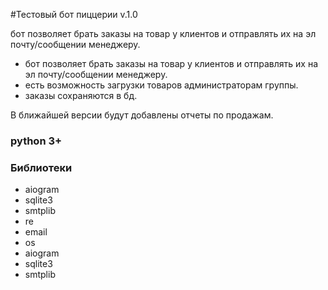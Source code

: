 #Тестовый бот пиццерии v.1.0 

бот позволяет брать заказы на товар у клиентов и отправлять их на эл почту/сообщении менеджеру.

- бот позволяет брать заказы на товар у клиентов и отправлять их на эл почту/сообщении менеджеру.
- есть возможность загрузки товаров администраторам группы.
- заказы сохраняются в бд.

В ближайшей версии будут добавлены отчеты по продажам.


### python 3+
### Библиотеки 
- aiogram
- sqlite3
- smtplib
- re
- email
- os
- aiogram
- sqlite3
- smtplib
